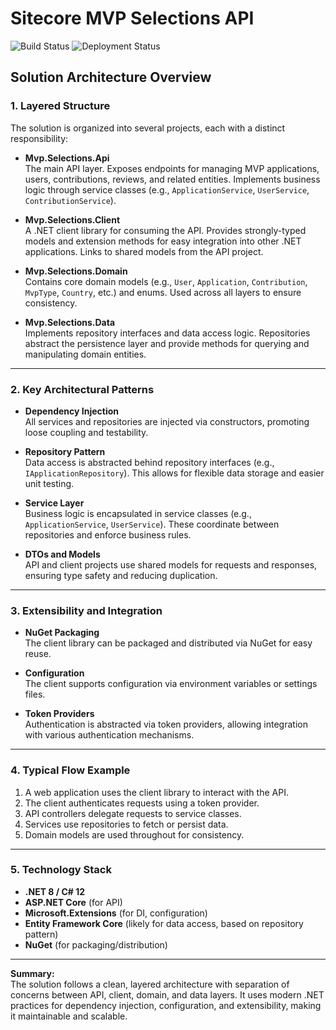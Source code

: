 # Sitecore MVP Selections API
<img src="https://dev.azure.com/iva-sitecore/MVP%20Selections/_apis/build/status/Sitecore.Mvp.Selections.Api?branchName=main" alt="Build Status">
<img src="https://vsrm.dev.azure.com/iva-sitecore/_apis/public/Release/badge/8beacf1d-5967-406b-8c62-b3090af96d35/1/1" alt="Deployment Status"/>

## Solution Architecture Overview

### 1. Layered Structure

The solution is organized into several projects, each with a distinct responsibility:

- **Mvp.Selections.Api**  
  The main API layer. Exposes endpoints for managing MVP applications, users, contributions, reviews, and related entities. Implements business logic through service classes (e.g., `ApplicationService`, `UserService`, `ContributionService`).

- **Mvp.Selections.Client**  
  A .NET client library for consuming the API. Provides strongly-typed models and extension methods for easy integration into other .NET applications. Links to shared models from the API project.

- **Mvp.Selections.Domain**  
  Contains core domain models (e.g., `User`, `Application`, `Contribution`, `MvpType`, `Country`, etc.) and enums. Used across all layers to ensure consistency.

- **Mvp.Selections.Data**  
  Implements repository interfaces and data access logic. Repositories abstract the persistence layer and provide methods for querying and manipulating domain entities.

---

### 2. Key Architectural Patterns

- **Dependency Injection**  
  All services and repositories are injected via constructors, promoting loose coupling and testability.

- **Repository Pattern**  
  Data access is abstracted behind repository interfaces (e.g., `IApplicationRepository`). This allows for flexible data storage and easier unit testing.

- **Service Layer**  
  Business logic is encapsulated in service classes (e.g., `ApplicationService`, `UserService`). These coordinate between repositories and enforce business rules.

- **DTOs and Models**  
  API and client projects use shared models for requests and responses, ensuring type safety and reducing duplication.

---

### 3. Extensibility and Integration

- **NuGet Packaging**  
  The client library can be packaged and distributed via NuGet for easy reuse.

- **Configuration**  
  The client supports configuration via environment variables or settings files.

- **Token Providers**  
  Authentication is abstracted via token providers, allowing integration with various authentication mechanisms.

---

### 4. Typical Flow Example

1. A web application uses the client library to interact with the API.
2. The client authenticates requests using a token provider.
3. API controllers delegate requests to service classes.
4. Services use repositories to fetch or persist data.
5. Domain models are used throughout for consistency.

---

### 5. Technology Stack

- **.NET 8 / C# 12**
- **ASP.NET Core** (for API)
- **Microsoft.Extensions** (for DI, configuration)
- **Entity Framework Core** (likely for data access, based on repository pattern)
- **NuGet** (for packaging/distribution)

---

**Summary:**  
The solution follows a clean, layered architecture with separation of concerns between API, client, domain, and data layers. It uses modern .NET practices for dependency injection, configuration, and extensibility, making it maintainable and scalable.